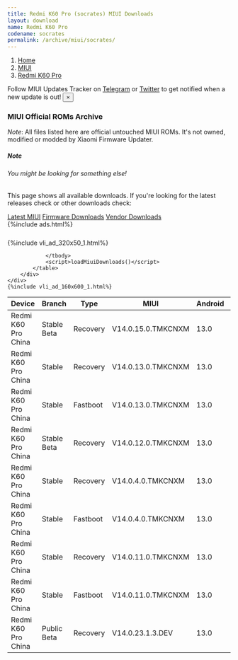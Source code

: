 ```yaml
---
title: Redmi K60 Pro (socrates) MIUI Downloads
layout: download
name: Redmi K60 Pro
codename: socrates
permalink: /archive/miui/socrates/
---
```

<nav aria-label="breadcrumb">
    <ol class="breadcrumb">
        <li class="breadcrumb-item"><a href="/">Home</a></li>
        <li class="breadcrumb-item"><a href="/miui/">MIUI</a></li>
        <li class="breadcrumb-item active" aria-current="page"><a href="/miui/socrates/">Redmi K60 Pro</a></li>
    </ol>
</nav>
<div class="alert alert-primary alert-dismissible fade show" role="alert">
    Follow MIUI Updates Tracker on <a href="https://t.me/MIUIUpdatesTracker" class="alert-link">Telegram</a>
     or <a href="https://twitter.com/MiFwUpdater" class="alert-link">Twitter</a> to get notified when a new update is out!
    <button type="button" class="close" data-dismiss="alert" aria-label="Close">
        <span aria-hidden="true">&times;</span>
    </button>
</div>

### MIUI Official ROMs Archive
*Note*: All files listed here are official untouched MIUI ROMs. It's not owned, modified or modded by Xiaomi Firmware Updater.
<div class="card">
  <div class="card-body">
    <h5 class="card-title">Note</h5>
    <h6 class="card-subtitle mb-2 text-muted">You might be looking for something else!</h6>
    <p class="card-text">This page shows all available downloads.
     If you're looking for the latest releases check or other downloads check:</p>
    <a href="/miui/socrates/" class="card-link">Latest MIUI</a>
    <a href="/firmware/socrates/" class="card-link">Firmware Downloads</a>
    <a href="/vendor/socrates/" class="card-link">Vendor Downloads</a>
  </div>
</div>
{%include ads.html%}
<div class="row justify-content-center">
    <div class="col-10">
        <div class="table-responsive-md" style="margin-top: 25px;">
            {%include vli_ad_320x50_1.html%}
            <table id="miui" class="display dt-responsive nowrap compact table table-striped table-hover table-sm">
                <thead class="thead-dark">
                    <tr>
                        <th data-ref="device">Device</th>
                        <th data-ref="branch">Branch</th>
                        <th data-ref="type">Type</th>
                        <th data-ref="miui">MIUI</th>
                        <th data-ref="android">Android</th>
                        <th data-ref="size">Size</th>
                        <th data-ref="size">Date</th>
                        <th data-ref="link">Link</th>
                    </tr>
                </thead>
                <tbody>
                <tr><td>Redmi K60 Pro China</td><td>Stable Beta</td><td>Recovery</td><td>V14.0.15.0.TMKCNXM</td><td>13.0</td><td>6.5 GB</td><td>2023-01-13</td><td><a href="/miui/socrates/stable beta/V14.0.15.0.TMKCNXM/">Download</a></td></tr>
<tr><td>Redmi K60 Pro China</td><td>Stable</td><td>Recovery</td><td>V14.0.13.0.TMKCNXM</td><td>13.0</td><td>6.5 GB</td><td>2023-01-09</td><td><a href="/miui/socrates/stable/V14.0.13.0.TMKCNXM/">Download</a></td></tr>
<tr><td>Redmi K60 Pro China</td><td>Stable</td><td>Fastboot</td><td>V14.0.13.0.TMKCNXM</td><td>13.0</td><td>7.9 GB</td><td>2023-01-08</td><td><a href="/miui/socrates/stable/V14.0.13.0.TMKCNXM/">Download</a></td></tr>
<tr><td>Redmi K60 Pro China</td><td>Stable Beta</td><td>Recovery</td><td>V14.0.12.0.TMKCNXM</td><td>13.0</td><td>6.5 GB</td><td>2023-01-07</td><td><a href="/miui/socrates/stable beta/V14.0.12.0.TMKCNXM/">Download</a></td></tr>
<tr><td>Redmi K60 Pro China</td><td>Stable</td><td>Recovery</td><td>V14.0.4.0.TMKCNXM</td><td>13.0</td><td>6.5 GB</td><td>2023-01-04</td><td><a href="/miui/socrates/stable/V14.0.4.0.TMKCNXM/">Download</a></td></tr>
<tr><td>Redmi K60 Pro China</td><td>Stable</td><td>Fastboot</td><td>V14.0.4.0.TMKCNXM</td><td>13.0</td><td>335 Bytes</td><td>2022-12-13</td><td><a href="/miui/socrates/stable/V14.0.4.0.TMKCNXM/">Download</a></td></tr>
<tr><td>Redmi K60 Pro China</td><td>Stable</td><td>Recovery</td><td>V14.0.11.0.TMKCNXM</td><td>13.0</td><td>6.5 GB</td><td>2023-01-01</td><td><a href="/miui/socrates/stable/V14.0.11.0.TMKCNXM/">Download</a></td></tr>
<tr><td>Redmi K60 Pro China</td><td>Stable</td><td>Fastboot</td><td>V14.0.11.0.TMKCNXM</td><td>13.0</td><td>7.9 GB</td><td>2022-12-30</td><td><a href="/miui/socrates/stable/V14.0.11.0.TMKCNXM/">Download</a></td></tr>
<tr><td>Redmi K60 Pro China</td><td>Public Beta</td><td>Recovery</td><td>V14.0.23.1.3.DEV</td><td>13.0</td><td>311 Bytes</td><td>None</td><td><a href="/miui/socrates/public beta/V14.0.23.1.3.DEV/">Download</a></td></tr>

                </tbody>
                <script>loadMiuiDownloads()</script>
            </table>
        </div>
    </div>
    {%include vli_ad_160x600_1.html%}
</div>
